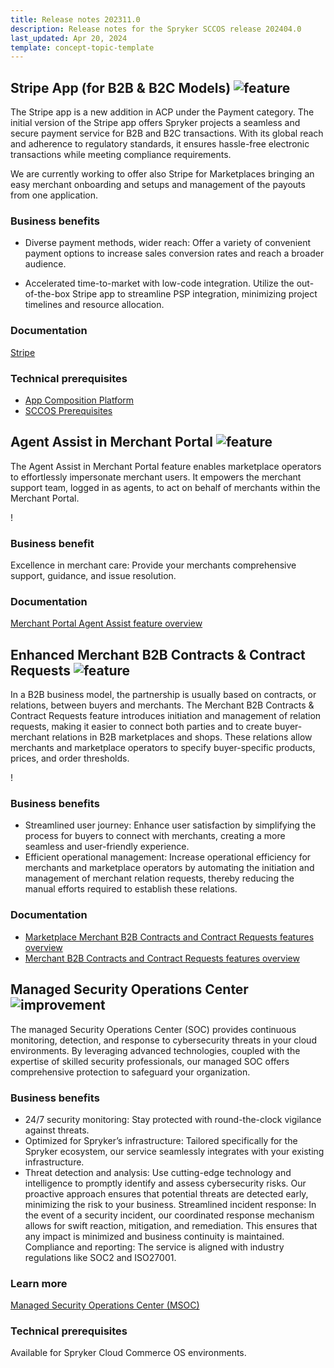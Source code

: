 ```yaml
---
title: Release notes 202311.0
description: Release notes for the Spryker SCCOS release 202404.0
last_updated: Apr 20, 2024
template: concept-topic-template
---
```


## Stripe App (for B2B & B2C Models) <span class="inline-img">![feature](https://spryker.s3.eu-central-1.amazonaws.com/docs/scos/user/intro-to-spryker/releases/release-notes/feature.png)</span>

The Stripe app is a new addition in ACP under the Payment category. The initial version of the Stripe app offers Spryker projects a seamless and secure payment service for B2B and B2C transactions. With its global reach and adherence to regulatory standards, it ensures hassle-free electronic transactions while meeting compliance requirements.

We are currently working to offer also Stripe for Marketplaces bringing an easy merchant onboarding and setups and management of the payouts from one application.


### Business benefits

- Diverse payment methods, wider reach: Offer a variety of convenient payment options to increase sales conversion rates and reach a broader audience.

- Accelerated time-to-market with low-code integration. Utilize the out-of-the-box Stripe app to streamline PSP integration, minimizing project timelines and resource allocation.

### Documentation

[Stripe](/docs/pbc/all/payment-service-provider/202311.0/base-shop/third-party-integrations/stripe/stripe.html)

### Technical prerequisites

* [App Composition Platform](/docs/dg/dev/acp/app-composition-platform-installation.html)
* [SCCOS Prerequisites](/docs/pbc/all/payment-service-provider/202311.0/base-shop/third-party-integrations/stripe/sccos-prerequisites-for-the-stripe-app.html)


## Agent Assist in Merchant Portal <span class="inline-img">![feature](https://spryker.s3.eu-central-1.amazonaws.com/docs/scos/user/intro-to-spryker/releases/release-notes/feature.png)</span>

The Agent Assist in Merchant Portal feature enables marketplace operators to effortlessly impersonate merchant users. It empowers the merchant support team, logged in as agents, to act on behalf of merchants within the Merchant Portal.

!



### Business benefit

Excellence in merchant care: Provide your merchants comprehensive support, guidance, and issue resolution.


### Documentation

[Merchant Portal Agent Assist feature overview](/docs/pbc/all/user-management/202404.0/marketplace/merchant-portal-agent-assist-feature-overview.html)


## Enhanced Merchant B2B Contracts & Contract Requests <span class="inline-img">![feature](https://spryker.s3.eu-central-1.amazonaws.com/docs/scos/user/intro-to-spryker/releases/release-notes/feature.png)</span>

In a B2B business model, the partnership is usually based on contracts, or relations, between buyers and merchants. The Merchant B2B Contracts & Contract Requests feature introduces initiation and management of relation requests, making it easier to connect both parties and to create buyer-merchant relations in B2B marketplaces and shops. These relations allow merchants and marketplace operators to specify buyer-specific products, prices, and order thresholds.


!

### Business benefits

- Streamlined user journey: Enhance user satisfaction by simplifying the process for buyers to connect with merchants, creating a more seamless and user-friendly experience.
- Efficient operational management: Increase operational efficiency for merchants and marketplace operators by automating the initiation and management of merchant relation requests, thereby reducing the manual efforts required to establish these relations.


### Documentation

- [Marketplace Merchant B2B Contracts and Contract Requests features overview](/docs/pbc/all/merchant-management/202404.0/marketplace/merchant-b2b-contracts-and-contract-requests-features-overview.html)
- [Merchant B2B Contracts and Contract Requests features overview](/docs/pbc/all/merchant-management/202404.0/base-shop/merchant-b2b-contracts-feature-overview.html)


## Managed Security Operations Center <span class="inline-img">![improvement](https://spryker.s3.eu-central-1.amazonaws.com/docs/scos/user/intro-to-spryker/releases/release-notes/improvement.png)</span>

The managed Security Operations Center (SOC) provides continuous monitoring, detection, and response to cybersecurity threats in your cloud environments. By leveraging advanced technologies, coupled with the expertise of skilled security professionals, our managed SOC offers comprehensive protection to safeguard your organization.

### Business benefits

- 24/7 security monitoring: Stay protected with round-the-clock vigilance against threats.
- Optimized for Spryker’s infrastructure: Tailored specifically for the Spryker ecosystem, our service seamlessly integrates with your existing infrastructure.
- Threat detection and analysis: Use cutting-edge technology and intelligence to promptly identify and assess cybersecurity risks. Our proactive approach ensures that potential threats are detected early, minimizing the risk to your business.
Streamlined incident response: In the event of a security incident, our coordinated response mechanism allows for swift reaction, mitigation, and remediation. This ensures that any impact is minimized and business continuity is maintained.
Compliance and reporting: The service is aligned with industry regulations like SOC2 and ISO27001.

### Learn more

[Managed Security Operations Center (MSOC)](https://read.spryker.com/managed-security-operations-center-msoc)

### Technical prerequisites

Available for Spryker Cloud Commerce OS environments.
